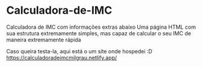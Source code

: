 # Calculadora-de-IMC
Calculadora de IMC com informações extras abaixo
Uma página HTML com sua estrutura extremamente simples, mas capaz de calcular o seu IMC de maneira extremamente rápida

Caso queira testa-la, aqui está o um site onde hospedei :D
      https://calculadoradeimcmilgrau.netlify.app/
